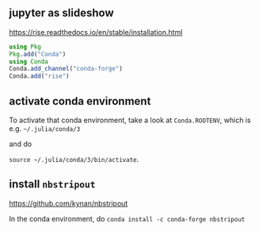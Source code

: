 ## jupyter as slideshow
https://rise.readthedocs.io/en/stable/installation.html

```julia
using Pkg
Pkg.add("Conda")
using Conda
Conda.add_channel("conda-forge")
Conda.add("rise")
```

## activate conda environment
To activate that conda environment, take a look at `Conda.ROOTENV`, which is e.g. `~/.julia/conda/3`

and do

`source ~/.julia/conda/3/bin/activate`.

## install `nbstripout`
https://github.com/kynan/nbstripout

In the conda environment, do
`conda install -c conda-forge nbstripout`
